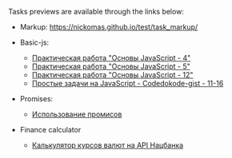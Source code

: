 Tasks previews are available through the links below:

 - Markup: https://nickomas.github.io/test/task_markup/

 - Basic-js:
	* [Практическая работа "Основы JavaScript - 4"](https://nickomas.github.io/test/task_basic-js/index_4.html)
	* [Практическая работа "Основы JavaScript - 5"](https://nickomas.github.io/test/task_basic-js/index_5.html)
	* [Практическая работа "Основы JavaScript - 12"](https://nickomas.github.io/test/task_basic-js/index_12.html)
	* [Простые задачи на JavaScript - Codedokode-gist - 11-16](https://nickomas.github.io/test/task_basic-js//JS-Basics-codedokode-1/fallback.html)

 - Promises:
    * [Использование промисов](https://nickomas.github.io/test/task_promise/index.html)

 - Finance calculator
 	* [Калькулятор курсов валют на API Нацбанка](https://nickomas.github.io/test/task_calc/index.html)

